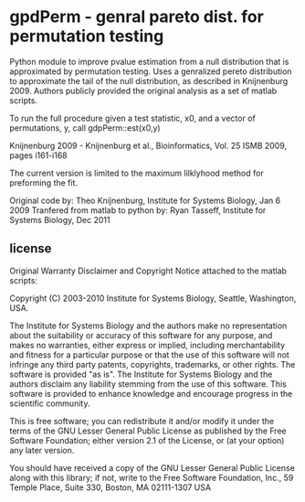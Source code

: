 gpdPerm - genral pareto dist. for permutation testing 
=====================================================

Python module to improve pvalue estimation from a null distribution that is 
approximated by permutation testing. Uses a genralized pereto distribution 
to approximate the tail of the null distribution, as described in 
Knijnenburg 2009.  Authors publicly provided the original analysis as a set of 
matlab scripts.  

To run the full procedure given a test statistic, x0, and a 
vector of permutations, y, call gdpPerm::est(x0,y)

Knijnenburg 2009 -  Knijnenburg et al., Bioinformatics, Vol. 25 ISMB 2009, pages i161-i168


The current version is limited to the maximum lilklyhood method for preforming the fit.


Original code by: Theo Knijnenburg, Institute for Systems Biology, Jan 6 2009
Tranfered from matlab to python by: Ryan Tasseff, Institute for Systems Biology, Dec 2011

license
---------------------


Original Warranty Disclaimer and Copyright Notice attached to the matlab scripts:
 
Copyright (C) 2003-2010 Institute for Systems Biology, Seattle, Washington, USA.
 
The Institute for Systems Biology and the authors make no representation about the suitability or accuracy of this software for any purpose, and makes no warranties, either express or implied, including merchantability and fitness for a particular purpose or that the use of this software will not infringe any third party patents, copyrights, trademarks, or other rights. The software is provided "as is". The Institute for Systems Biology and the authors disclaim any liability stemming from the use of this software. This software is provided to enhance knowledge and encourage progress in the scientific community. 
 
This is free software; you can redistribute it and/or modify it under the terms of the GNU Lesser General Public License as published by the Free Software Foundation; either version 2.1 of the License, or (at your option) any later version.
 
You should have received a copy of the GNU Lesser General Public License along with this library; if not, write to the Free Software Foundation, Inc., 59 Temple Place, Suite 330, Boston, MA 02111-1307 USA
